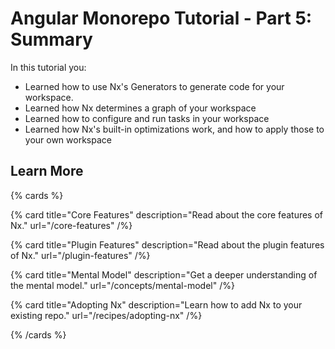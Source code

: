 # Angular Monorepo Tutorial - Part 5: Summary

In this tutorial you:

- Learned how to use Nx's Generators to generate code for your workspace.
- Learned how Nx determines a graph of your workspace
- Learned how to configure and run tasks in your workspace
- Learned how Nx's built-in optimizations work, and how to apply those to your own workspace

## Learn More

{% cards %}

{% card title="Core Features" description="Read about the core features of Nx." url="/core-features" /%}

{% card title="Plugin Features" description="Read about the plugin features of Nx." url="/plugin-features" /%}

{% card title="Mental Model" description="Get a deeper understanding of the mental model." url="/concepts/mental-model" /%}

{% card title="Adopting Nx" description="Learn how to add Nx to your existing repo." url="/recipes/adopting-nx" /%}

{% /cards %}
